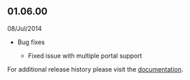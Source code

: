 
## 01.06.00

08/Jul/2014

-	Bug fixes

	- Fixed issue with multiple portal support




For additional release history please visit the [documentation](http://docs.dnnstuff.com/pages/favorites).
